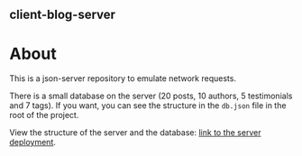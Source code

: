## client-blog-server

# About

This is a json-server repository to emulate network requests.

There is a small database on the server (20 posts, 10 authors, 5 testimonials and 7 tags). If you want, you can see the structure in the `db.json` file in the root of the project.

View the structure of the server and the database: [link to the server deployment](https://modsen-client-blog-json-server-two.vercel.app/).
